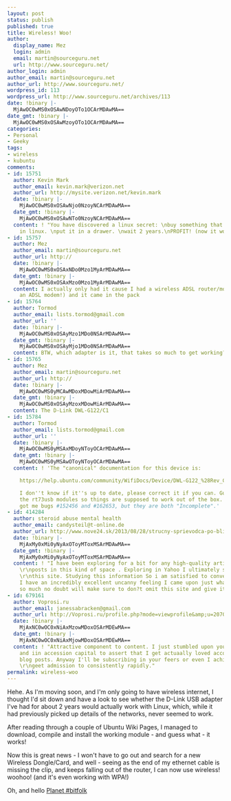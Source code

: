```yaml
---
layout: post
status: publish
published: true
title: Wireless! Woo!
author:
  display_name: Mez
  login: admin
  email: martin@sourceguru.net
  url: http://www.sourceguru.net/
author_login: admin
author_email: martin@sourceguru.net
author_url: http://www.sourceguru.net/
wordpress_id: 113
wordpress_url: http://www.sourceguru.net/archives/113
date: !binary |-
  MjAwOC0wMS0xOSAwNDoyOTo1OCArMDAwMA==
date_gmt: !binary |-
  MjAwOC0wMS0xOSAwMzoyOTo1OCArMDAwMA==
categories:
- Personal
- Geeky
tags:
- wireless
- kubuntu
comments:
- id: 15751
  author: Kevin Mark
  author_email: kevin.mark@verizon.net
  author_url: http://mysite.verizon.net/kevin.mark
  date: !binary |-
    MjAwOC0wMS0xOSAwNjo0NzoyNCArMDAwMA==
  date_gmt: !binary |-
    MjAwOC0wMS0xOSAwNTo0NzoyNCArMDAwMA==
  content: ! "You have discovered a linux secret: \nbuy something that doest work
    in linux. \nput it in a drawer. \nwait 2 years.\nPROFIT! (now it works)\n;-)"
- id: 15757
  author: Mez
  author_email: martin@sourceguru.net
  author_url: http://
  date: !binary |-
    MjAwOC0wMS0xOSAxNDo0Mzo1MyArMDAwMA==
  date_gmt: !binary |-
    MjAwOC0wMS0xOSAxMzo0Mzo1MyArMDAwMA==
  content: I actually only had it cause I had a wireless ADSL router/modem (needed
    an ADSL modem!) and it came in the pack
- id: 15764
  author: Tormod
  author_email: lists.tormod@gmail.com
  author_url: ''
  date: !binary |-
    MjAwOC0wMS0xOSAyMzo1MDo0NSArMDAwMA==
  date_gmt: !binary |-
    MjAwOC0wMS0xOSAyMjo1MDo0NSArMDAwMA==
  content: BTW, which adapter is it, that takes so much to get working?
- id: 15765
  author: Mez
  author_email: martin@sourceguru.net
  author_url: http://
  date: !binary |-
    MjAwOC0wMS0yMCAwMDoxMDowMiArMDAwMA==
  date_gmt: !binary |-
    MjAwOC0wMS0xOSAyMzoxMDowMiArMDAwMA==
  content: The D-Link DWL-G122/C1
- id: 15784
  author: Tormod
  author_email: lists.tormod@gmail.com
  author_url: ''
  date: !binary |-
    MjAwOC0wMS0yMSAxMDoyNToyOCArMDAwMA==
  date_gmt: !binary |-
    MjAwOC0wMS0yMSAwOToyNToyOCArMDAwMA==
  content: ! 'The "canonical" documentation for this device is:

    https://help.ubuntu.com/community/WifiDocs/Device/DWL-G122_%28Rev_C1%29

    I don''t know if it''s up to date, please correct it if you can. Gutsy ships with
    the rt73usb modules so things are supposed to work out of the box. A quick search
    got me bugs #152456 and #162653, but they are both "Incomplete".'
- id: 414284
  author: steroid abuse mental health
  author_email: candysteil@t-online.de
  author_url: http://www.nove24.sk/2013/08/28/strucny-sprievodca-po-blizkom-vychode/
  date: !binary |-
    MjAxMy0xMi0yNyAxOToyMToxMSArMDAwMA==
  date_gmt: !binary |-
    MjAxMy0xMi0yNyAxOToyMToxMSArMDAwMA==
  content: ! "I have been exploring for a bit for any high-quality articles or blog
    \r\nposts in this kind of space . Exploring in Yahoo I ultimately stumbled upon
    \r\nthis site. Studying this information So i am satisfied to convey \r\nthat
    I have an incredibly excellent uncanny feeling I came upon just what I needed.\r\nI
    so much no doubt will make sure to don?t omit this site and give it a look regularly."
- id: 679161
  author: Voprosi.ru
  author_email: janessabracken@gmail.com
  author_url: http://Voprosi.ru/profile.php?mode=viewprofile&amp;u=207057
  date: !binary |-
    MjAxNC0wOC0xNiAxMzowMDoxOSArMDEwMA==
  date_gmt: !binary |-
    MjAxNC0wOC0xNiAxMjowMDoxOSArMDEwMA==
  content: ! "Attractive component to content. I just stumbled upon your \r\nblog
    and iin accession capital to assert that I get actuaally loved account \r\nyour
    blog posts. Anyway I'll be subscribing in your feers or even I achievement you
    \r\ngeet admission to consistently rapidly."
permalink: wireless-woo
---
```

<p>Hehe. As I'm moving soon, and I'm only going to have wireless internet, I thought I'd sit down and have a look to see whether the D-Link USB adapter I've had for about 2 years would actually work with Linux, which, while it had previously picked up details of the networks, never seemed to work.</p>
<p>After reading through a couple of Ubuntu Wiki Pages, I managed to download, compile and install the working module - and guess what - it works!</p>
<p>Now this is great news - I won't have to go out and search for a new Wireless Dongle/Card, and well - seeing as the end of my ethernet cable is missing the clip, and keeps falling out of the router, I can now use wireless! woohoo! (and it's even working with WPA!)</p>
<p>Oh, and hello <a href="http://planet.bitfolk.com/">Planet #bitfolk </a></p>
